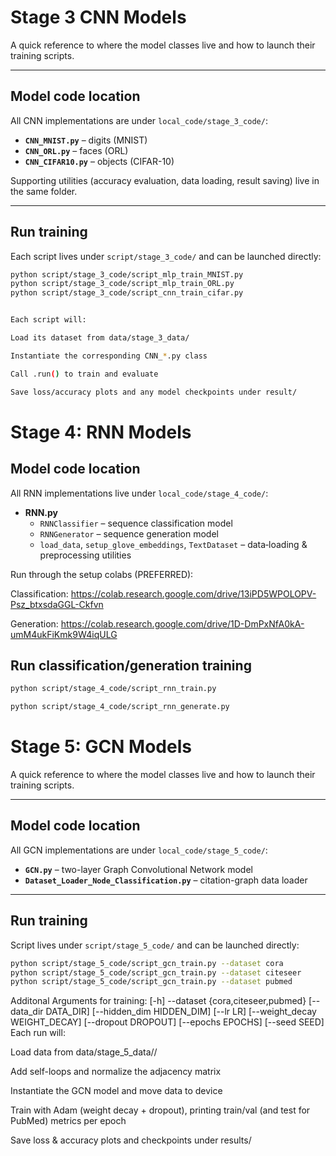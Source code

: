 # Stage 3 CNN Models

A quick reference to where the model classes live and how to launch their training scripts.

---

## Model code location

All CNN implementations are under `local_code/stage_3_code/`:

- **`CNN_MNIST.py`** – digits (MNIST)  
- **`CNN_ORL.py`** – faces (ORL)  
- **`CNN_CIFAR10.py`** – objects (CIFAR-10)  

Supporting utilities (accuracy evaluation, data loading, result saving) live in the same folder.

---

## Run training

Each script lives under `script/stage_3_code/` and can be launched directly:

  ```bash
  python script/stage_3_code/script_mlp_train_MNIST.py
  python script/stage_3_code/script_mlp_train_ORL.py
  python script/stage_3_code/script_cnn_train_cifar.py


Each script will:

Load its dataset from data/stage_3_data/

Instantiate the corresponding CNN_*.py class

Call .run() to train and evaluate

Save loss/accuracy plots and any model checkpoints under result/

```

# Stage 4: RNN Models

## Model code location
All RNN implementations live under `local_code/stage_4_code/`:

- **RNN.py**  
  - `RNNClassifier` – sequence classification model  
  - `RNNGenerator` – sequence generation model  
  - `load_data`, `setup_glove_embeddings`, `TextDataset` – data‐loading & preprocessing utilities  

Run through the setup colabs (PREFERRED):

Classification: https://colab.research.google.com/drive/13iPD5WPOLOPV-Psz_btxsdaGGL-Ckfvn

Generation: https://colab.research.google.com/drive/1D-DmPxNfA0kA-umM4ukFiKmk9W4iqULG

## Run classification/generation training
```bash
python script/stage_4_code/script_rnn_train.py

python script/stage_4_code/script_rnn_generate.py

```
# Stage 5: GCN Models

A quick reference to where the model classes live and how to launch their training scripts.

---

## Model code location

All GCN implementations are under `local_code/stage_5_code/`:

- **`GCN.py`** – two-layer Graph Convolutional Network model  
- **`Dataset_Loader_Node_Classification.py`** – citation-graph data loader  

---

## Run training

Script lives under `script/stage_5_code/` and can be launched directly:

```bash
python script/stage_5_code/script_gcn_train.py --dataset cora
python script/stage_5_code/script_gcn_train.py --dataset citeseer
python script/stage_5_code/script_gcn_train.py --dataset pubmed
```

Additonal Arguments for training: [-h] --dataset {cora,citeseer,pubmed} [--data_dir DATA_DIR] [--hidden_dim HIDDEN_DIM] [--lr LR] [--weight_decay WEIGHT_DECAY] [--dropout DROPOUT]
                           [--epochs EPOCHS] [--seed SEED]
Each run will:

Load data from data/stage_5_data/<dataset>/

Add self-loops and normalize the adjacency matrix

Instantiate the GCN model and move data to device

Train with Adam (weight decay + dropout), printing train/val (and test for PubMed) metrics per epoch

Save loss & accuracy plots and checkpoints under results/




